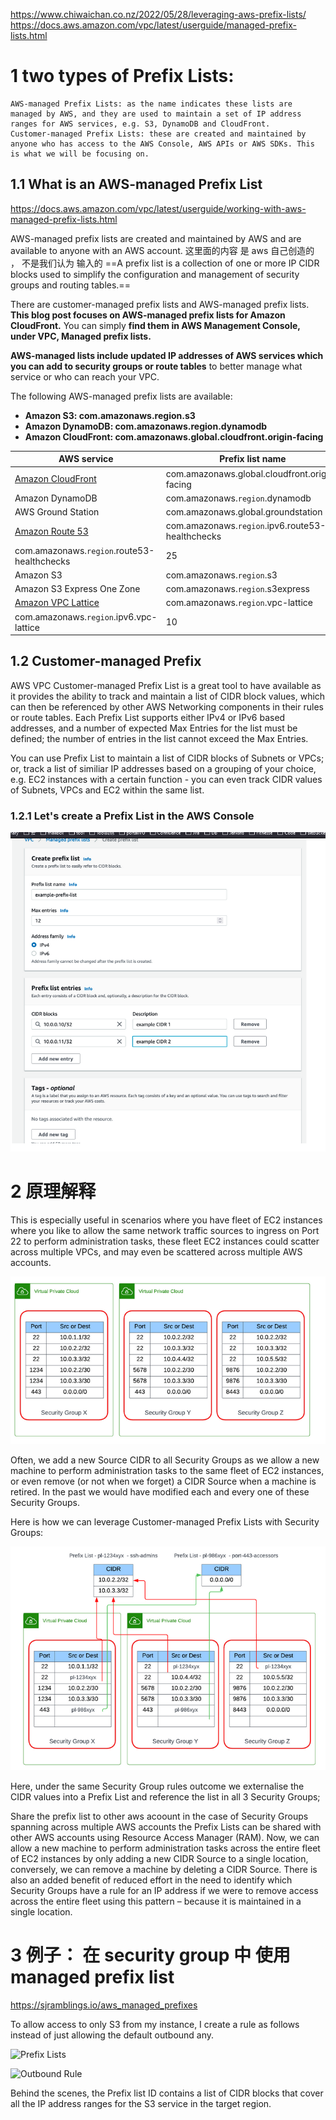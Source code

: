 
https://www.chiwaichan.co.nz/2022/05/28/leveraging-aws-prefix-lists/
https://docs.aws.amazon.com/vpc/latest/userguide/managed-prefix-lists.html

# 1 two types of Prefix Lists:

    AWS-managed Prefix Lists: as the name indicates these lists are managed by AWS, and they are used to maintain a set of IP address ranges for AWS services, e.g. S3, DynamoDB and CloudFront.
    Customer-managed Prefix Lists: these are created and maintained by anyone who has access to the AWS Console, AWS APIs or AWS SDKs. This is what we will be focusing on.



## 1.1 What is an AWS-managed Prefix List

https://docs.aws.amazon.com/vpc/latest/userguide/working-with-aws-managed-prefix-lists.html

AWS-managed prefix lists are created and maintained by AWS and are available to anyone with an AWS account. 
这里面的内容 是 aws 自己创造的 ， 不是我们认为 输入的 
==A prefix list is a collection of one or more IP CIDR blocks used to simplify the configuration and management of security groups and routing tables.==

There are customer-managed prefix lists and AWS-managed prefix lists. **This blog post focuses on AWS-managed prefix lists for Amazon CloudFront.**
You can simply **find them in AWS Management Console, under VPC, Managed prefix lists.**

**AWS-managed lists include updated IP addresses of AWS services which you can add to security groups or route tables** to better manage what service or who can reach your VPC.

The following AWS-managed prefix lists are available:
- **Amazon S3: com.amazonaws.region.s3**
- **Amazon DynamoDB: com.amazonaws.region.dynamodb**
- **Amazon CloudFront: com.amazonaws.global.cloudfront.origin-facing**

|AWS service|Prefix list name|Weight|
|---|---|---|
|[Amazon CloudFront](https://docs.aws.amazon.com/AmazonCloudFront/latest/DeveloperGuide/LocationsOfEdgeServers.html#managed-prefix-list)|com.amazonaws.global.cloudfront.origin-facing|55|
|Amazon DynamoDB|com.amazonaws.`region`.dynamodb|1|
|AWS Ground Station|com.amazonaws.global.groundstation|5|
|[Amazon Route 53](https://docs.aws.amazon.com/Route53/latest/DeveloperGuide/dns-failover-router-firewall-rules.html)|com.amazonaws.`region`.ipv6.route53-healthchecks|25|
|com.amazonaws.`region`.route53-healthchecks|25|
|Amazon S3|com.amazonaws.`region`.s3|1|
|Amazon S3 Express One Zone|com.amazonaws.`region`.s3express|6|
|[Amazon VPC Lattice](https://docs.aws.amazon.com/vpc-lattice/latest/ug/security-groups.html#managed-prefix-list)|com.amazonaws.`region`.vpc-lattice|10|
|com.amazonaws.`region`.ipv6.vpc-lattice|10|

## 1.2 Customer-managed Prefix 

AWS VPC Customer-managed Prefix List is a great tool to have available as it provides the ability to track and maintain a list of CIDR block values, which can then be referenced by other AWS Networking components in their rules or route tables. Each Prefix List supports either IPv4 or IPv6 based addresses, and a number of expected Max Entries for the list must be defined; the number of entries in the list cannot exceed the Max Entries.

You can use Prefix List to maintain a list of CIDR blocks of Subnets or VPCs; or, track a list of similiar IP addresses based on a grouping of your choice, e.g. EC2 instances with a certain function - you can even track CIDR values of Subnets, VPCs and EC2 within the same list.

### 1.2.1 Let's create a Prefix List in the AWS Console

![](image/Pasted%20image%2020240305181203.png)



# 2 原理解释 


This is especially useful in scenarios where you have fleet of EC2 instances where you like to allow the same network traffic sources to ingress on Port 22 to perform administration tasks, these fleet EC2 instances could scatter across multiple VPCs, and may even be scattered across multiple AWS accounts.

![](image/Pasted%20image%2020240305181351.png)

Often, we add a new Source CIDR to all Security Groups as we allow a new machine to perform administration tasks to the same fleet of EC2 instances, or even remove (or not when we forget) a CIDR Source when a machine is retired. In the past we would have modified each and every one of these Security Groups.

Here is how we can leverage Customer-managed Prefix Lists with Security Groups:

![](image/Pasted%20image%2020240305181429.png)

Here, under the same Security Group rules outcome we externalise the CIDR values into a Prefix List and reference the list in all 3 Security Groups; 

Share the prefix list to other aws acoount 
in the case of Security Groups spanning across multiple AWS accounts the Prefix Lists can be shared with other AWS accounts using Resource Access Manager (RAM). 
Now, we can allow a new machine to perform administration tasks across the entire fleet of EC2 instances by only adding a new CIDR Source to a single location, conversely, we can remove a machine by deleting a CIDR Source. 
There is also an added benefit of reduced effort in the need to identify which Security Groups have a rule for an IP address if we were to remove access across the entire fleet using this pattern – because it is maintained in a single location.


# 3 例子： 在 security group 中 使用 managed prefix list 

https://sjramblings.io/aws_managed_prefixes

To allow access to only S3 from my instance, I create a rule as follows instead of just allowing the default outbound any.

![Prefix Lists](https://cdn.hashnode.com/res/hashnode/image/upload/v1678725901243/X7xs3xKmc.png?auto=compress&auto=compress,format&format=webp)

![Outbound Rule](https://cdn.hashnode.com/res/hashnode/image/upload/v1678725931511/-4eHv1MjS.png?auto=compress&auto=compress,format&format=webp)

Behind the scenes, the Prefix list ID contains a list of CIDR blocks that cover all the IP address ranges for the S3 service in the target region.